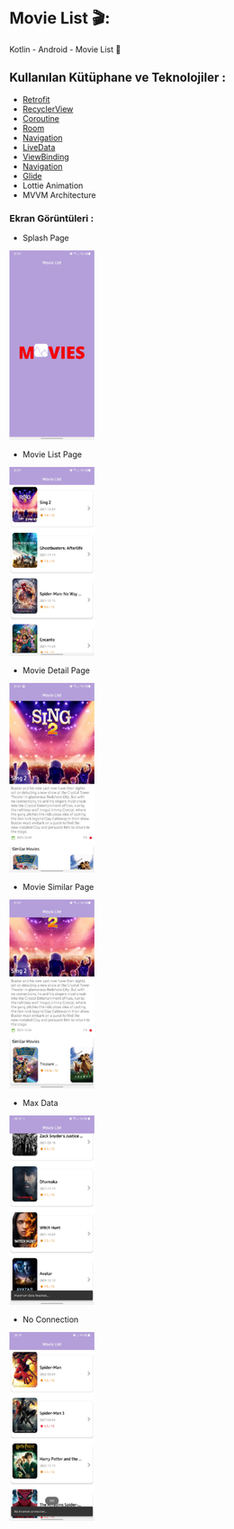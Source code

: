 # Movie List 🎬:
Kotlin  - Android - Movie List :iphone:
## Kullanılan Kütüphane ve Teknolojiler :
* [Retrofit](https://square.github.io/retrofit/)
* [RecyclerView](https://developer.android.com/guide/topics/ui/layout/recyclerview)
* [Coroutine](https://developer.android.com/kotlin/coroutines)
* [Room](https://developer.android.com/training/data-storage/room)
* [Navigation](https://developer.android.com/guide/navigation/navigation-getting-started)
* [LiveData](https://developer.android.com/topic/libraries/architecture/livedata)
* [ViewBinding](https://developer.android.com/topic/libraries/view-binding)
* [Navigation](https://developer.android.com/guide/navigation/navigation-getting-started)
* [Glide](https://github.com/bumptech/glide)
* Lottie Animation
* MVVM Architecture


### Ekran Görüntüleri : 
* Splash Page

<img src="https://github.com/melihkarakilinc/MovieDBApp/blob/master/ss/splash.jpg" width="30%" height="30%">

* Movie List Page

<img src="https://github.com/melihkarakilinc/MovieDBApp/blob/master/ss/all_movies.jpg" width="30%" height="30%">

* Movie Detail Page

<img src="https://github.com/melihkarakilinc/MovieDBApp/blob/master/ss/detail.jpg" width="30%" height="30%">

* Movie Similar Page

<img src="https://github.com/melihkarakilinc/MovieDBApp/blob/master/ss/similar.jpg" width="30%" height="30%">

* Max Data

<img src="https://github.com/melihkarakilinc/MovieDBApp/blob/master/ss/localData.jpg" width="30%" height="30%">

* No Connection

<img src="https://github.com/melihkarakilinc/MovieDBApp/blob/master/ss/noConnection.jpg" width="30%" height="30%">
